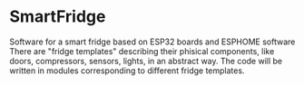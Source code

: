 # SmartFridge
Software for a smart fridge based on ESP32 boards and ESPHOME software
There are "fridge templates" describing their phisical components, like doors, compressors, sensors, lights, in an abstract way.
The code will be written in modules corresponding to different fridge templates.
